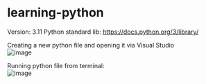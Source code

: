 # learning-python

Version: 3.11
Python standard lib: https://docs.python.org/3/library/

Creating a new python file and opening it via Visual Studio<br>
![image](https://github.com/user-attachments/assets/bec2ada1-8bf9-4f14-a6dc-905649b86895) <br>

Running python file from terminal: <br>
![image](https://github.com/user-attachments/assets/38e98210-f7e0-43c1-ab8a-8fa5666fa526)

